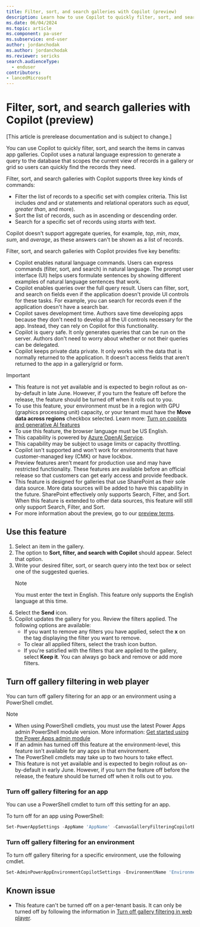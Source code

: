 ```yaml
---
title: Filter, sort, and search galleries with Copilot (preview)
description: Learn how to use Copilot to quickly filter, sort, and search canvas app galleries using natural language.
ms.date: 06/04/2024
ms.topic: article
ms.component: pa-user
ms.subservice: end-user
author: jordanchodak
ms.author: jordanchodak
ms.reviewer: sericks
search.audienceType: 
  - enduser
contributors:
- lancedMicrosoft
---
```



# Filter, sort, and search galleries with Copilot (preview)

[This article is prerelease documentation and is subject to change.]

You can use Copilot to quickly filter, sort, and search the items in canvas app galleries. Copilot uses a natural language expression to generate a query to the database that scopes the current view of records in a gallery or grid so users can quickly find the records they need. 

Filter, sort, and search galleries with Copilot supports three key kinds of commands: 

- Filter the list of records to a specific set with complex criteria. This list includes _and_ and _or_ statements and relational operators such as _equal_, _greater than_, and more).
- Sort the list of records, such as in ascending or descending order.
- Search for a specific set of records using _starts with_ text. 

Copilot doesn't support aggregate queries, for example, _top_, _min_, _max_, _sum_, and _average_, as these answers can't be shown as a list of records. 

Filter, sort, and search galleries with Copilot provides five key benefits:

- Copilot enables natural language commands. Users can express commands (filter, sort, and search) in natural language. The prompt user interface (UI) helps users formulate sentences by showing different examples of natural language sentences that work. 
- Copilot enables queries over the full query result. Users can filter, sort, and search on fields even if the application doesn't provide UI controls for these tasks. For example, you can search for records even if the application doesn't have a search bar.  
- Copilot saves development time. Authors save time developing apps because they don't need to develop all the UI controls necessary for the app. Instead, they can rely on Copilot for this functionality. 
- Copilot is query safe. It only generates queries that can be run on the server. Authors don't need to worry about whether or not their queries can be delegated. 
- Copilot keeps private data private. It only works with the data that is normally returned to the application. It doesn't access fields that aren't returned to the app in a gallery/grid or form.

> [!IMPORTANT]
> - This feature is not yet available and is expected to begin rollout as on-by-default in late June.  However, if you turn the feature off before the release, the feature should be turned off when it rolls out to you.
> - To use this feature, your environment must be in a region with GPU (graphics processing unit) capacity, or your tenant must have the **Move data across regions** checkbox selected.  Learn more: [Turn on copilots and generative AI features](/power-platform/admin/geographical-availability-copilot)
> - To use this feature, the browser language must be US English.
> - This capability is powered by [Azure OpenAI Service](/azure/cognitive-services/openai/overview).
> - This capability may be subject to usage limits or capacity throttling.
> - Copilot isn't supported and won't work for environments that have customer-managed key (CMK) or have lockbox.
> - Preview features aren’t meant for production use and may have restricted functionality. These features are available before an official release so that customers can get early access and provide feedback.
> - This feature is designed for galleries that use SharePoint as their sole data source. More data sources will be added to have this capability in the future. SharePoint effectively only supports Search, Filter, and Sort. When this feature is extended to other data sources, this feature will still only support Search, Filter, and Sort.
> - For more information about the preview, go to our [preview terms](https://go.microsoft.com/fwlink/?linkid=2189520).

## Use this feature

1. Select an item in the gallery. 
2. The option to **Sort, filter, and search with Copilot** should appear. Select that option. 
3. Write your desired filter, sort, or search query into the text box or select one of the suggested queries.  
     > [!Note] 
     > You must enter the text in English. This feature only supports the English language at this time. 
4. Select the **Send** icon. 
5. Copilot updates the gallery for you. Review the filters applied. The following options are available: 
    - If you want to remove any filters you have applied, select the **x** on the tag displaying the filter you want to remove. 
    - To clear all applied filters, select the trash icon button. 
    - If you're satisfied with the filters that are applied to the gallery, select **Keep it**.  You can always go back and remove or add more filters. 
  
## Turn off gallery filtering in web player

You can turn off gallery filtering for an app or an environment using a PowerShell cmdlet.  

> [!NOTE]
> - When using PowerShell cmdlets, you must use the latest Power Apps admin PowerShell module version. More information: [Get started using the Power Apps admin module](/powershell/powerapps/get-started-powerapps-admin)
> - If an admin has turned off this feature at the environment-level, this feature isn't available for any apps in that environment.
> - The PowerShell cmdlets may take up to two hours to take effect.
> - This feature is not yet available and is expected to begin rollout as on-by-default in early June.  However, if you turn the feature off before the release, the feature should be turned off when it rolls out to you.

### Turn off gallery filtering for an app

You can use a PowerShell cmdlet to turn off this setting for an app.

To turn off for an app using PowerShell:

```powershell
Set-PowerAppSettings -AppName 'AppName' -CanvasGalleryFilteringCopilotEnabled $false
```

### Turn off gallery filtering for an environment

To turn off gallery filtering for a specific environment, use the following cmdlet.

```powershell
Set-AdminPowerAppEnvironmentCopilotSettings -EnvironmentName 'EnvironmentName' -CanvasAppGalleryFilterCopilotEnabled $false
```
   
## Known issue

- This feature can't be turned off on a per-tenant basis.  It can only be turned off by following the information in [Turn off gallery filtering in web player](#turn-off-gallery-filtering-in-web-player).
